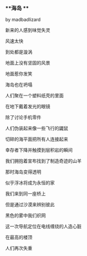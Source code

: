 ### **海岛       **

by madbadlizard



新来的人感到味觉失灵

风速太快

到处都是漩涡

地面上没有坚固的风景

地面惹你发笑

海岛也在坍塌

人们聚在一个塑料纸壳的里面

在地下戴着发光的眼镜

除了讨论手机零件

人们伪装起来像一些飞行的鼹鼠

切碎的海平面把所有人连接起来

幸存者下降并触摸到层积岩的瞬间

我们拥抱着宣布找到了制造奇迹的山羊

那时海岛变得透明

似乎浮冰将成为永恒的家

我们来到同一座桥上

但是通过沙漠来辨别彼此

黑色的雾中我们织网

这一次导航定位在电线缠绕的人造心脏

在最高的楼顶

人们再次失重

